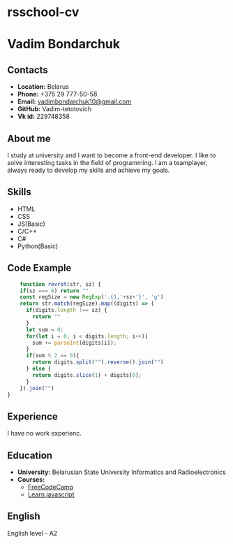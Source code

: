 # rsschool-cv
# Vadim Bondarchuk
## Contacts
* **Location:** Belarus
* **Phone:** +375 29 777-50-58
* **Email:** vadimbondarchuk10@gmail.com
* **GitHub:** Vadim-tetotovich
* **Vk id:** 229748358
## About me
I study at university and I want to become a front-end developer. I like to solve interesting tasks in the field of programming. I am a teamplayer, always ready to develop my skills and achieve my goals.
## Skills
* HTML
* CSS
* JS(Basic)
* C/C++
* C#
* Python(Basic)
## Code Example
```javascript
    function revrot(str, sz) {
    if(sz === 0) return ""
    const regSize = new RegExp('.{1,'+sz+'}', 'g')
    return str.match(regSize).map((digits) => {
      if(digits.length !== sz) {
        return ""
      }
      let sum = 0;
      for(let i = 0; i < digits.length; i++){
        sum += parseInt(digits[i]);
      }
      if(sum % 2 == 0){
        return digits.split("").reverse().join("")
      } else {
        return digits.slice(1) + digits[0];
      }
    }).join("")
}
```
## Experience
I have no work experienc.
## Education
* **University:** Belarusian State University Informatics and Radioelectronics
* **Courses:**
    * [FreeCodeCamp](https://www.freecodecamp.org/)
    * [Learn.javascript](https://learn.javascript.ru/)
## English
English level - A2
